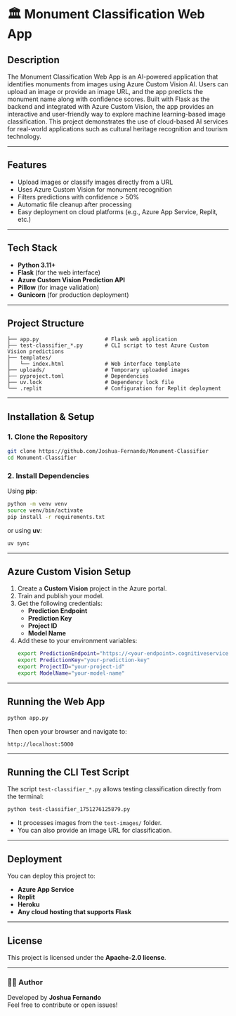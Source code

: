 # 🏛️ Monument Classification Web App

## Description
The Monument Classification Web App is an AI-powered application that identifies monuments from images using Azure Custom Vision AI. Users can upload an image or provide an image URL, and the app predicts the monument name along with confidence scores.
Built with Flask as the backend and integrated with Azure Custom Vision, the app provides an interactive and user-friendly way to explore machine learning-based image classification. This project demonstrates the use of cloud-based AI services for real-world applications such as cultural heritage recognition and tourism technology.

---

##  Features
-  Upload images or classify images directly from a URL
-  Uses Azure Custom Vision for monument recognition
-  Filters predictions with confidence > 50%
-  Automatic file cleanup after processing
-  Easy deployment on cloud platforms (e.g., Azure App Service, Replit, etc.)

---

##  Tech Stack
- **Python 3.11+**
- **Flask** (for the web interface)
- **Azure Custom Vision Prediction API**
- **Pillow** (for image validation)
- **Gunicorn** (for production deployment)

---

##  Project Structure
```
├── app.py                     # Flask web application
├── test-classifier_*.py       # CLI script to test Azure Custom Vision predictions
├── templates/
│   └── index.html             # Web interface template
├── uploads/                   # Temporary uploaded images
├── pyproject.toml             # Dependencies
├── uv.lock                    # Dependency lock file
└── .replit                    # Configuration for Replit deployment
```

---

## Installation & Setup

### 1. Clone the Repository
```bash
git clone https://github.com/Joshua-Fernando/Monument-Classifier
cd Monument-Classifier
```

### 2. Install Dependencies
Using **pip**:
```bash
python -m venv venv
source venv/bin/activate
pip install -r requirements.txt
```
or using **uv**:
```bash
uv sync
```

---

## Azure Custom Vision Setup
1. Create a **Custom Vision** project in the Azure portal.  
2. Train and publish your model.  
3. Get the following credentials:
   - **Prediction Endpoint**
   - **Prediction Key**
   - **Project ID**
   - **Model Name**
4. Add these to your environment variables:
   ```bash
   export PredictionEndpoint="https://<your-endpoint>.cognitiveservices.azure.com/"
   export PredictionKey="your-prediction-key"
   export ProjectID="your-project-id"
   export ModelName="your-model-name"
   ```

---

## Running the Web App
```bash
python app.py
```
Then open your browser and navigate to:
```
http://localhost:5000
```

---

## Running the CLI Test Script
The script `test-classifier_*.py` allows testing classification directly from the terminal:
```bash
python test-classifier_1751276125879.py
```
- It processes images from the `test-images/` folder.
- You can also provide an image URL for classification.

---

## Deployment
You can deploy this project to:
- **Azure App Service**
- **Replit**
- **Heroku**
- **Any cloud hosting that supports Flask**

---

## License
This project is licensed under the **Apache-2.0 license**.

---

### 👨‍💻 Author
Developed by **Joshua Fernando**  
Feel free to contribute or open issues!



